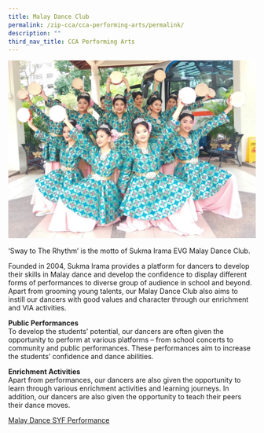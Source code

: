 ```yaml
---
title: Malay Dance Club
permalink: /zip-cca/cca-performing-arts/permalink/
description: ""
third_nav_title: CCA Performing Arts
---
```

![](/images/malaydance.jpg)

‘Sway to The Rhythm’ is the motto of Sukma Irama EVG Malay Dance Club. 

Founded in 2004, Sukma Irama provides a platform for dancers to develop their skills in Malay dance and develop the confidence to display different forms of performances to diverse group of audience in school and beyond. Apart from grooming young talents, our Malay Dance Club also aims to instill our dancers with 
good values and character through our enrichment and VIA activities.

**Public Performances**  
To develop the students’ potential, our dancers are often given the opportunity to perform at various platforms – from school concerts to community and public performances. These performances aim to increase the students’ confidence and dance abilities.

**Enrichment Activities**  
Apart from performances, our dancers are also given the opportunity to learn through various enrichment activities and learning journeys. In addition, our dancers are also given the opportunity to teach their peers their dance moves.

[Malay Dance SYF Performance](https://youtu.be/ng1rND_k3Oo)
